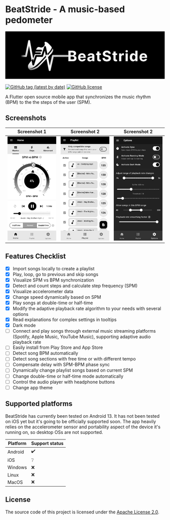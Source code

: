 # BeatStride - A music-based pedometer

![logo](assets/images/banner-logo.png)

[![GitHub tag (latest by date)](https://img.shields.io/github/v/tag/SamMed05/music_pedometer_ui?color=black&label=version)](https://github.com/SamMed05/music_pedometer_ui/releases)
[![GitHub license](https://img.shields.io/github/license/SamMed05/music_pedometer_ui?color=white)](https://github.com/SamMed05/music_pedometer_ui/blob/main/LICENSE.txt)

A Flutter open source mobile app that synchronizes the music rhythm (BPM) to the the steps of the user (SPM).

## Screenshots
| Screenshot 1 | Screenshot 2 | Screenshot 2 |
|--------------|--------------|--------------|
| ![screenshot1](assets/images/screenshots/screenshot1.jpg) | ![screenshot2](assets/images/screenshots/screenshot2.jpg) | ![screenshot3](assets/images/screenshots/screenshot3.jpg) |

## Features Checklist

- [x] Import songs locally to create a playlist
- [x] Play, loop, go to previous and skip songs
- [x] Visualize SPM vs BPM synchronization
- [x] Detect and count steps and calculate step frequency (SPM)
- [x] Visualize accelerometer data
- [x] Change speed dynamically based on SPM
- [x] Play songs at double-time or half-time
- [x] Modify the adaptive playback rate algorithm to your needs with several options
- [x] Read explanations for complex settings in tooltips
- [x] Dark mode
- [ ] Connect and play songs through external music streaming platforms (Spotify, Apple Music, YouTube Music), supporting adaptive audio playback rate
- [ ] Easily install from Play Store and App Store
- [ ] Detect song BPM automatically
- [ ] Detect song sections with free time or with different tempo
- [ ] Compensate delay with SPM-BPM phase sync
- [ ] Dynamically change playlist songs based on current SPM
- [ ] Change double-time or half-time mode automatically
- [ ] Control the audio player with headphone buttons
- [ ] Change app theme

## Supported platforms

BeatStride has currently been tested on Android 13. It has not been tested on iOS yet but it's going to be officially supported soon. The app heavily relies on the accelerometer sensor and portability aspect of the device it's running on, so desktop OSs are not supported.

| Platform    | Support status |
|-------------|----------------|
| Android     | ✔️              |
| iOS         | ❔              |
| Windows     | ❌              |
| Linux       | ❌              |
| MacOS       | ❌              |

## License

The source code of this project is licensed under the [Apache License 2.0](https://choosealicense.com/licenses/apache-2.0/).
